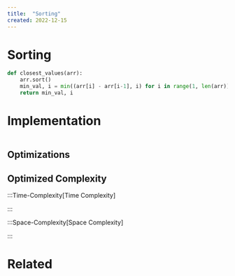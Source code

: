 ```yaml
---
title:  "Sorting"
created: 2022-12-15
---
```

# Sorting


```python
def closest_values(arr):
	arr.sort()
	min_val, i = min((arr[i] - arr[i-1], i) for i in range(1, len(arr)))
	return min_val, i 
```
# Implementation

```python

```

## Optimizations

## Optimized Complexity

:::Time-Complexity[Time Complexity] 


:::

:::Space-Complexity[Space Complexity] 


:::



# Related
